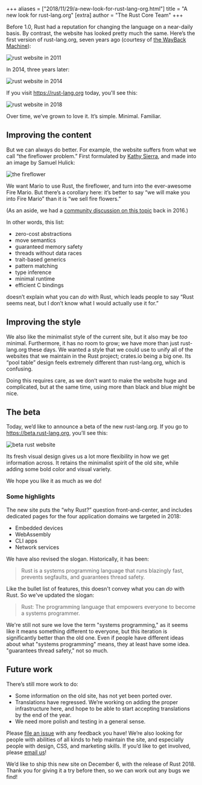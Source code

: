 +++
aliases = ["2018/11/29/a-new-look-for-rust-lang-org.html"]
title = "A new look for rust-lang.org"
[extra]
author = "The Rust Core Team"
+++

Before 1.0, Rust had a reputation for changing the language on a near-daily
basis. By contrast, the website has looked pretty much the same. Here’s the
first version of rust-lang.org, seven years ago (courtesy of [the WayBack
Machine](https://web.archive.org/)):

![rust website in 2011](/images/rust-www1.png)

In 2014, three years later:

![rust website in 2014](/images/rust-www2.png)

If you visit <https://rust-lang.org> today, you'll see this:

![rust website in 2018](/images/rust-www3.png)

Over time, we’ve grown to love it. It’s simple. Minimal. Familiar.

## Improving the content

But we can always do better. For example, the website suffers from what we
call “the fireflower problem.” First formulated by [Kathy
Sierra](http://seriouspony.com/), and made into an image by Samuel Hulick:

![the fireflower](/images/fireflower.png)

We want Mario to use Rust, the fireflower, and turn into the ever-awesome
Fire Mario. But there’s a corollary here: it’s better to say “we will make
you into Fire Mario” than it is “we sell fire flowers.”

(As an aside, we had a [community discussion on this
topic](https://brson.github.io/fireflowers/) back in 2016.)

In other words, this list:

- zero-cost abstractions
- move semantics
- guaranteed memory safety
- threads without data races
- trait-based generics
- pattern matching
- type inference
- minimal runtime
- efficient C bindings

doesn’t explain what you can *do* with Rust, which leads people to say “Rust
seems neat, but I don’t know what I would actually use it for.”

## Improving the style

We also like the minimalist style of the current site, but it also may be
*too* minimal. Furthermore, it has no room to grow; we have more than just
rust-lang.org these days. We wanted a style that we could use to unify all of
the websites that we maintain in the Rust project; crates.io being a big one.
Its “pool table” design feels extremely different than rust-lang.org, which
is confusing.

Doing this requires care, as we don’t want to make the website huge and
complicated, but at the same time, using more than black and blue might be
nice.

## The beta

Today, we’d like to announce a beta of the new rust-lang.org. If you go to
<https://beta.rust-lang.org>, you’ll see this:

![beta rust website](/images/rust-www4.png)

Its fresh visual design gives us a lot more flexibility in how we get
information across. It retains the minimalist spirit of the old site, while
adding some bold color and visual variety.

We hope you like it as much as we do!

### Some highlights

The new site puts the “why Rust?” question front-and-center, and includes
dedicated pages for the four application domains we targeted in 2018:

- Embedded devices
- WebAssembly
- CLI apps
- Network services

We have also revised the slogan. Historically, it has been:

> Rust is a systems programming language that runs blazingly fast, prevents
> segfaults, and guarantees thread safety.

Like the bullet list of features, this doesn't convey what you can *do* with
Rust. So we've updated the slogan:

> Rust: The programming language that empowers everyone to become a systems
> programmer.

We're still not sure we love the term "systems programming," as it seems like
it means something different to everyone, but this iteration is significantly
better than the old one. Even if people have different ideas about what
"systems programming" means, they at least have some idea. "guarantees thread
safety," not so much.

## Future work

There’s still more work to do:

- Some information on the old site, has not yet been ported over.
- Translations have regressed. We’re working on adding the proper
  infrastructure here, and hope to be able to start accepting translations by
  the end of the year.
- We need more polish and testing in a general sense.

Please [file an
issue](https://github.com/rust-lang/beta.rust-lang.org/issues/new/choose) with any
feedback you have! We’re also looking for people with abilities of all kinds
to help maintain the site, and especially people with design, CSS, and
marketing skills. If you’d like to get involved, please [email
us](mailto:www@rust-lang.org)!

We’d like to ship this new site on December 6, with the release of Rust 2018.
Thank you for giving it a try before then, so we can work out any bugs we
find!

